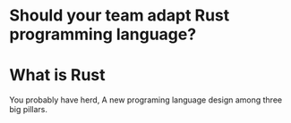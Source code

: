 # Should your team adapt Rust programming language?

# What is Rust

You probably have herd, A new programing language design among three big pillars.


